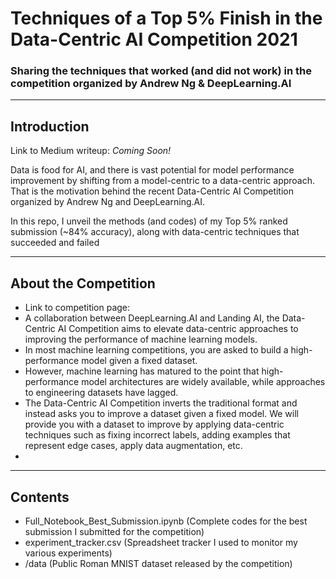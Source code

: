 # Techniques of a Top 5% Finish in the Data-Centric AI Competition 2021
### Sharing the techniques that worked (and did not work) in the competition organized by Andrew Ng & DeepLearning.AI

___
## Introduction

Link to Medium writeup: *Coming Soon!*

Data is food for AI, and there is vast potential for model performance improvement by shifting from a model-centric to a data-centric approach. That is the motivation behind the recent Data-Centric AI Competition organized by Andrew Ng and DeepLearning.AI.

In this repo, I unveil the methods (and codes) of my Top 5% ranked submission (~84% accuracy), along with data-centric techniques that succeeded and failed

___
## About the Competition
- Link to competition page:
- A collaboration between DeepLearning.AI and Landing AI, the Data-Centric AI Competition aims to elevate data-centric approaches to improving the performance of machine learning models.
- In most machine learning competitions, you are asked to build a high-performance model given a fixed dataset. 
- However, machine learning has matured to the point that high-performance model architectures are widely available, while approaches to engineering datasets have lagged. 
- The Data-Centric AI Competition inverts the traditional format and instead asks you to improve a dataset given a fixed model. We will provide you with a dataset to improve by applying data-centric techniques such as fixing incorrect labels, adding examples that represent edge cases, apply data augmentation, etc.
- 
___
## Contents
- Full_Notebook_Best_Submission.ipynb (Complete codes for the best submission I submitted for the competition)
- experiment_tracker.csv (Spreadsheet tracker I used to monitor my various experiments)
- /data (Public Roman MNIST dataset released by the competition)

